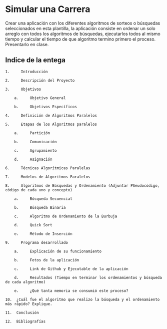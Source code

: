 
# Simular una Carrera

Crear una aplicación con los diferentes algoritmos de sorteos o búsquedas seleccionados en esta plantilla, la aplicación consiste en ordenar un solo arreglo con todos los algoritmos de búsquedas, ejecutarlos todos al mismo tiempo y calcular el tiempo de que algoritmo termino primero el proceso. Presentarlo en clase.




## Indice de la entega

    1.     Introducción

    2.     Descripción del Proyecto

    3.     Objetivos

        a.     Objetivo General

        b.     Objetivos Específicos
    
    4.     Definición de Algoritmos Paralelos

    5.     Etapas de los Algoritmos paralelos

        a.     Partición

        b.     Comunicación

        c.     Agrupamiento

        d.     Asignación

    6.     Técnicas Algorítmicas Paralelas

    7.     Modelos de Algoritmos Paralelos

    8.     Algoritmos de Búsquedas y Ordenamiento (Adjuntar PSeudocódigo, código de cada uno y concepto)

        a.     Búsqueda Secuencial

        b.     Búsqueda Binaria

        c.     Algoritmo de Ordenamiento de la Burbuja

        d.     Quick Sort

        e.     Método de Inserción

    9.     Programa desarrollado

        a.     Explicación de su funcionamiento

        b.     Fotos de la aplicación

        c.     Link de Github y Ejecutable de la aplicación

        d.     Resultados (Tiempo en terminar los ordenamientos y búsqueda de cada algoritmo)

        e.     ¿Qué tanta memoria se consumió este proceso?

    10.  ¿Cuál fue el algoritmo que realizo la búsqueda y el ordenamiento más rápido? Explique.

    11.  Conclusión

    12.  Bibliografías